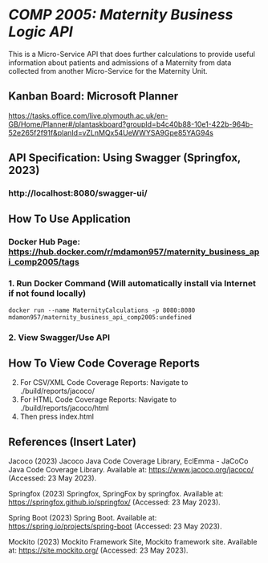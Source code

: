 # *COMP 2005: Maternity Business Logic API*

This is a Micro-Service API that does further calculations to provide useful information about patients and admissions of a Maternity from data collected from another Micro-Service for the Maternity Unit.

## Kanban Board: Microsoft Planner

https://tasks.office.com/live.plymouth.ac.uk/en-GB/Home/Planner#/plantaskboard?groupId=b4c40b88-10e1-422b-964b-52e265f2f91f&planId=vZLnMQx54UeWWYSA9Gpe85YAG94s

## API Specification: Using Swagger (Springfox, 2023)
### http://localhost:8080/swagger-ui/

## How To Use Application
### Docker Hub Page: https://hub.docker.com/r/mdamon957/maternity_business_api_comp2005/tags
### 1. Run Docker Command (Will automatically install via Internet if not found locally)
    docker run --name MaternityCalculations -p 8080:8080 mdamon957/maternity_business_api_comp2005:undefined
### 2. View Swagger/Use API

## How To View Code Coverage Reports
2. For CSV/XML Code Coverage Reports: Navigate to ./build/reports/jacoco/
3. For HTML Code Coverage Reports: Navigate to ./build/reports/jacoco/html
4. Then press index.html


## References (Insert Later)

Jacoco (2023) Jacoco Java Code Coverage Library, EclEmma - JaCoCo Java Code Coverage Library. Available at: https://www.jacoco.org/jacoco/ (Accessed: 23 May 2023). 

Springfox (2023) Springfox, SpringFox by springfox. Available at: https://springfox.github.io/springfox/ (Accessed: 23 May 2023). 

Spring Boot (2023) Spring Boot. Available at: https://spring.io/projects/spring-boot (Accessed: 23 May 2023). 

Mockito (2023) Mockito Framework Site, Mockito framework site. Available at: https://site.mockito.org/ (Accessed: 23 May 2023). 
